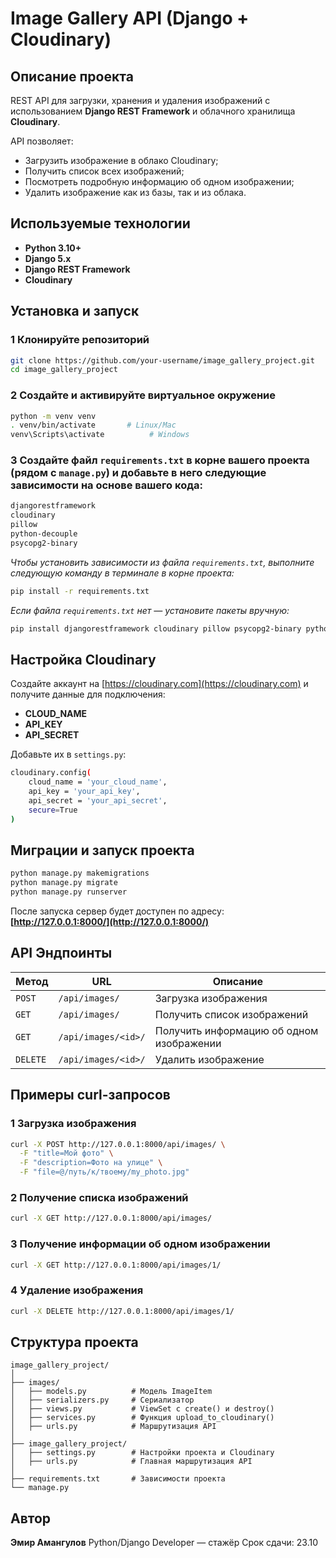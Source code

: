 # Image Gallery API (Django + Cloudinary)

## Описание проекта
REST API для загрузки, хранения и удаления изображений с использованием **Django REST Framework** и облачного хранилища **Cloudinary**.

API позволяет:
- Загрузить изображение в облако Cloudinary;
- Получить список всех изображений;
- Посмотреть подробную информацию об одном изображении;
- Удалить изображение как из базы, так и из облака.


## Используемые технологии
- **Python 3.10+**
- **Django 5.x**
- **Django REST Framework**
- **Cloudinary**


## Установка и запуск

### 1 Клонируйте репозиторий
```bash
git clone https://github.com/your-username/image_gallery_project.git
cd image_gallery_project
```

### 2 Создайте и активируйте виртуальное окружение

```bash
python -m venv venv
. venv/bin/activate       # Linux/Mac
venv\Scripts\activate          # Windows
```

### 3 Создайте файл `requirements.txt` в корне вашего проекта (рядом с `manage.py`) и добавьте в него следующие зависимости на основе вашего кода:

```bash
djangorestframework
cloudinary
pillow
python-decouple
psycopg2-binary
```
*Чтобы установить зависимости из файла `requirements.txt`, выполните следующую команду в терминале в корне проекта:*

```bash
pip install -r requirements.txt
```

*Если файла `requirements.txt` нет — установите пакеты вручную:*

```bash
pip install djangorestframework cloudinary pillow psycopg2-binary python-decouple
```


## Настройка Cloudinary

Создайте аккаунт на [https://cloudinary.com](https://cloudinary.com)
и получите данные для подключения:

* **CLOUD_NAME**
* **API_KEY**
* **API_SECRET**

Добавьте их в `settings.py`:

```bash
cloudinary.config(
    cloud_name = 'your_cloud_name',
    api_key = 'your_api_key',
    api_secret = 'your_api_secret',
    secure=True
)
```

## Миграции и запуск проекта

```bash
python manage.py makemigrations
python manage.py migrate
python manage.py runserver
```

После запуска сервер будет доступен по адресу:
**[http://127.0.0.1:8000/](http://127.0.0.1:8000/)**


## API Эндпоинты

| Метод    | URL                 | Описание                                 |
| -------- | ------------------- | ---------------------------------------- |
| `POST`   | `/api/images/`      | Загрузка изображения                     |
| `GET`    | `/api/images/`      | Получить список изображений              |
| `GET`    | `/api/images/<id>/` | Получить информацию об одном изображении |
| `DELETE` | `/api/images/<id>/` | Удалить изображение                      |


## Примеры curl-запросов

### 1 Загрузка изображения

```bash
curl -X POST http://127.0.0.1:8000/api/images/ \
  -F "title=Мой фото" \
  -F "description=Фото на улице" \
  -F "file=@/путь/к/твоему/my_photo.jpg"
```

### 2 Получение списка изображений

```bash
curl -X GET http://127.0.0.1:8000/api/images/
```

### 3 Получение информации об одном изображении

```bash
curl -X GET http://127.0.0.1:8000/api/images/1/
```

### 4 Удаление изображения

```bash
curl -X DELETE http://127.0.0.1:8000/api/images/1/
```


## Структура проекта

```
image_gallery_project/
│
├── images/
│   ├── models.py          # Модель ImageItem
│   ├── serializers.py     # Сериализатор
│   ├── views.py           # ViewSet с create() и destroy()
│   ├── services.py        # Функция upload_to_cloudinary()
│   ├── urls.py            # Маршрутизация API
│
├── image_gallery_project/
│   ├── settings.py        # Настройки проекта и Cloudinary
│   ├── urls.py            # Главная маршрутизация API
│
├── requirements.txt       # Зависимости проекта
└── manage.py
```

## Автор

**Эмир Амангулов**
Python/Django Developer — стажёр
Срок сдачи: 23.10


